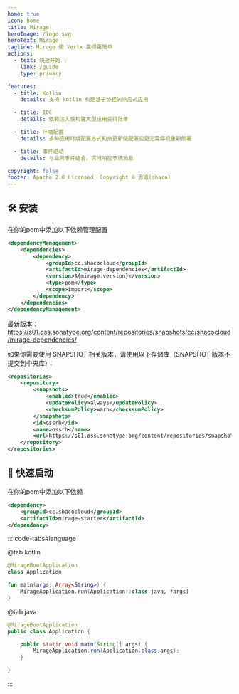 ```yaml
---
home: true
icon: home
title: Mirage
heroImage: /logo.svg
heroText: Mirage
tagline: Mirage 使 Vertx 变得更简单
actions:
  - text: 快速开始 💡
    link: /guide
    type: primary

features:
  - title: Kotlin
    details: 支持 kotlin 构建基于协程的响应式应用

  - title: IOC
    details: 依赖注入使构建大型应用变得简单

  - title: 环境配置
    details: 多种应用环境配置方式和热更新使配置变更无需停机重新部署

  - title: 事件驱动
    details: 与业务事件结合，实时响应事情消息

copyright: false
footer: Apache 2.0 Licensed, Copyright © 思追(shaco)
---
```


## 🛠 安装

在你的pom中添加以下依赖管理配置

```xml
<dependencyManagement>
    <dependencies>
        <dependency>
            <groupId>cc.shacocloud</groupId>
            <artifactId>mirage-dependencies</artifactId>
            <version>${mirage.version}</version>
            <type>pom</type>
            <scope>import</scope>
        </dependency>
    </dependencies>
</dependencyManagement>
```

最新版本：https://s01.oss.sonatype.org/content/repositories/snapshots/cc/shacocloud/mirage-dependencies/

如果你需要使用 SNAPSHOT 相关版本，请使用以下存储库（SNAPSHOT 版本不提交到中央库）：

```xml
<repositories>
    <repository>
        <snapshots>
            <enabled>true</enabled>
            <updatePolicy>always</updatePolicy>
            <checksumPolicy>warn</checksumPolicy>
        </snapshots>
        <id>ossrh</id>
        <name>ossrh</name>
        <url>https://s01.oss.sonatype.org/content/repositories/snapshots/</url>
    </repository>
</repositories>
```

## 🚀 快速启动

在你的pom中添加以下依赖

```xml
<dependency>
    <groupId>cc.shacocloud</groupId>
    <artifactId>mirage-starter</artifactId>
</dependency>
```

::: code-tabs#language

@tab kotlin

```kotlin
@MirageBootApplication
class Application

fun main(args: Array<String>) {
    MirageApplication.run(Application::class.java, *args)
}
```

@tab java

```java
@MirageBootApplication
public class Application {

    public static void main(String[] args) {
        MirageApplication.run(Application.class,args);
    }

}
```

::: 

